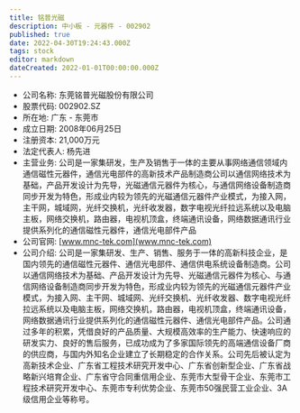 ```yaml
---
title: 铭普光磁
description: 中小板 - 元器件 - 002902
published: true
date: 2022-04-30T19:24:43.000Z
tags: stock
editor: markdown
dateCreated: 2022-01-01T00:00:00.000Z
---
```


- 公司名称: 东莞铭普光磁股份有限公司
- 股票代码: 002902.SZ
- 所在地: 广东 - 东莞市
- 成立日期: 2008年06月25日
- 注册资本: 21,000万元
- 法定代表人: 杨先进
- 主营业务: 公司是一家集研发，生产及销售于一体的主要从事网络通信领域内通信磁性元器件，通信光电部件的高新技术产品制造商公司以通信网络技术为基础，产品开发设计为先导，光磁通信元器件为核心，与通信网络设备制造商同步开发为特色，形成业内较为领先的光磁通信元器件产业模式，为接入网，主干网，城域网，光纤交换机，光纤收发器，数字电视光纤拉远系统以及电脑主板，网络交换机，路由器，电视机顶盒，终端通讯设备，网络数据通讯行业提供系列化的通信磁性元器件，通信光电部件产品
- 公司官网: [www.mnc-tek.com](www.mnc-tek.com)
- 公司介绍: 公司是一家集研发、生产、销售、服务于一体的高新科技企业，是国内领先的通信磁性元器件、通信光电部件、通信供电系统设备制造商。公司以通信网络技术为基础、产品开发设计为先导、光磁通信元器件为核心、与通信网络设备制造商同步开发为特色，形成业内较为领先的光磁通信元器件产业模式，为接入网、主干网、城域网、光纤交换机、光纤收发器、数字电视光纤拉远系统以及电脑主板，网络交换机，路由器，电视机顶盒，终端通讯设备，网络数据通讯行业提供系列化的通信磁性元器件、通信光电部件产品。公司通过多年的积累，凭借良好的产品质量、大规模高效率的生产能力、快速响应的研发实力、良好的售后服务，已成功成为了多家国际领先的高端通信设备厂商的供应商，与国内外知名企业建立了长期稳定的合作关系。公司先后被认定为高新技术企业、广东省工程技术研究开发中心、广东省创新型企业、广东省战略新兴培育企业、广东省守合同重信用企业、东莞市大型骨干企业、东莞市工程技术研究开发中心、东莞市专利优势企业、东莞市50强民营工业企业、3A级信用企业等称号。



